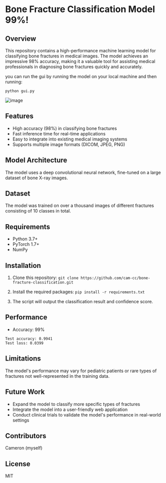 # Bone Fracture Classification Model 99%!

## Overview

This repository contains a high-performance machine learning model for classifying bone fractures in medical images. The model achieves an impressive 98% accuracy, making it a valuable tool for assisting medical professionals in diagnosing bone fractures quickly and accurately.

you can run the gui by running the model on your local machine and then running:

``` python gui.py ```

![image](https://github.com/user-attachments/assets/877abe98-03eb-45a1-ab8b-1638ba979701)


## Features

- High accuracy (98%) in classifying bone fractures
- Fast inference time for real-time applications
- Easy to integrate into existing medical imaging systems
- Supports multiple image formats (DICOM, JPEG, PNG)

## Model Architecture

The model uses a deep convolutional neural network, fine-tuned on a large dataset of bone X-ray images.

## Dataset

The model was trained on over a thousand images of different fractures consisting of 10 classes in total.
## Requirements

- Python 3.7+
- PyTorch 1.7+
- NumPy

## Installation

1. Clone this repository:
``` git clone https://github.com/cam-cc/bone-fracture-classification.git ```

2. Install the required packages:
``` pip install -r requirements.txt ```

3. The script will output the classification result and confidence score.

## Performance

- Accuracy: 99%
```
Test accuracy: 0.9941
Test loss: 0.0399
```
## Limitations

The model's performance may vary for pediatric patients or rare types of fractures not well-represented in the training data.

## Future Work

- Expand the model to classify more specific types of fractures
- Integrate the model into a user-friendly web application
- Conduct clinical trials to validate the model's performance in real-world settings

## Contributors

Cameron (myself)

## License

MIT
